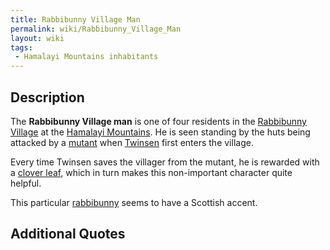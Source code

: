 ```yaml
---
title: Rabbibunny Village Man
permalink: wiki/Rabbibunny_Village_Man
layout: wiki
tags:
 - Hamalayi Mountains inhabitants
---
```


## Description

The **Rabbibunny Village man** is one of four residents in the
[Rabbibunny Village](Rabbibunny_Village "wikilink") at the [Hamalayi
Mountains](Hamalayi_Mountains "wikilink"). He is seen standing by the
huts being attacked by a [mutant](mutant "wikilink") when
[Twinsen](Twinsen "wikilink") first enters the village.

Every time Twinsen saves the villager from the mutant, he is rewarded
with a [clover leaf](clover_leaf "wikilink"), which in turn makes this
non-important character quite helpful.

This particular [rabbibunny](rabbibunny "wikilink") seems to have a
Scottish accent.

## Additional Quotes
